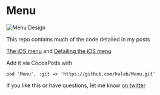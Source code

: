 # Menu

![Menu Design](https://codea.io/media/menu.png)

This repo contains much of the code detailed in my posts 

[The iOS menu](https://codea.io/blog/the-ios-menu/) and [Detailing the iOS menu](https://codea.io/blog/detailing-the-ios-menu/)

Add it via CocoaPods with

    pod 'Menu', :git => 'https://github.com/hulab/Menu.git'

If you like this or have questions, let me know [on twitter](https://twitter.com/twolivesleft)

